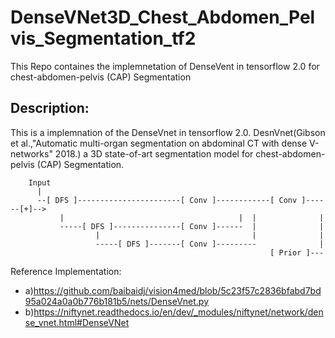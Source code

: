# DenseVNet3D_Chest_Abdomen_Pelvis_Segmentation_tf2
This Repo containes the implemnetation of DenseVent in tensorflow 2.0 for chest-abdomen-pelvis (CAP) Segmentation

## Description:
This is a implemnation of the DenseVnet in tensorflow 2.0. DesnVnet(Gibson et al.,"Automatic multi-organ segmentation on abdominal CT with dense V-networks" 2018.) a 3D state-of-art segmentation model for chest-abdomen-pelvis (CAP) Segmentation.

```
    Input
      |
      --[ DFS ]-----------------------[ Conv ]------------[ Conv ]------[+]-->
           |                                       |  |              |
           -----[ DFS ]---------------[ Conv ]------  |              |
                   |                                  |              |
                   -----[ DFS ]-------[ Conv ]---------              |
                                                          [ Prior ]---
```

Reference Implementation:     
* a)https://github.com/baibaidj/vision4med/blob/5c23f57c2836bfabd7bd95a024a0a0b776b181b5/nets/DenseVnet.py
* b)https://niftynet.readthedocs.io/en/dev/_modules/niftynet/network/dense_vnet.html#DenseVNet
                                                  
